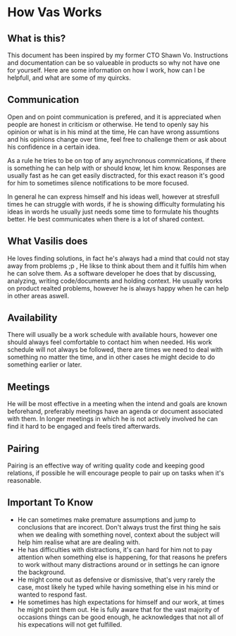 # How Vas Works

## What is this?
This document has been inspired by my former CTO Shawn Vo. 
Instructions and documentation can be so valueable in products so why not have one for yourself.
Here are some information on how I work, how can I be helpfull, and what are some of my quircks.

## Communication
Open and on point communication is prefered, and it is appreciated when people are honest in criticism or otherwise.
He tend to openly say his opinion or what is in his mind at the time, He can have wrong assumtions and his opinions 
change over time, feel free to challenge them or ask about his confidence in a certain idea.

As a rule he tries to be on top of any asynchronous commnications, if there is something he can help with or should know, let him know.
Responses are usually fast as he can get easily disctracted, for this exact reason it's good for him to sometimes silence notifications to be more focused.

In general he can express himself and his ideas well, however at stresfull times he can struggle with words, if he is showing difficulty formulating his ideas in words he usually just needs some time to formulate his thoughts better. He best communicates when there is a lot of shared context.

## What Vasilis does
He loves finding solutions, in fact he's always had a mind that could not stay away from problems ;p ,
He likse to think about them and it fulfils him when he can solve them. As a software developer he does
that by discussing, analyzing, writing code/documents and holding context. He usually works on product realted problems, however
he is always happy when he can help in other areas aswell.


## Availability
There will usually be a work schedule with available hours, however one should always feel comfortable to contact him when needed.
His work schedule will not always be followed, there are times we need to deal with something no matter the time, and in other cases
he might decide to do something earlier or later.

## Meetings
He will be most effective in a meeting when the intend and goals are known beforehand, preferably meetings have an agenda or document associated with them.
In longer meetings in which he is not actively involved he can find it hard to be engaged and feels tired afterwards.

## Pairing
Pairing is an effective way of writing quality code and keeping good relations, if possible he will encourage people to
pair up on tasks when it's reasonable.

## Important To Know

* He can sometimes make premature assumptions and jump to conclusions that are incorect. Don't always trust the first thing he sais when we dealing with something novel, context about the subject will help him realise what are are dealing with.
* He has difficulties with distractions, it's can hard for him not to pay attention when something else is happening, for that reasons he prefers to work without many distractions around or in settings he can ignore the background.
* He might come out as defensive or dismissive, that's very rarely the case, most likely he typed while having something else in his mind or wanted to respond fast.
* He sometimes has high expectations for himself and our work, at times he might point them out. He is fully aware that for the vast majority of occasions things can be good enough, he acknowledges that not all of his expecations will not get fulfilled.
